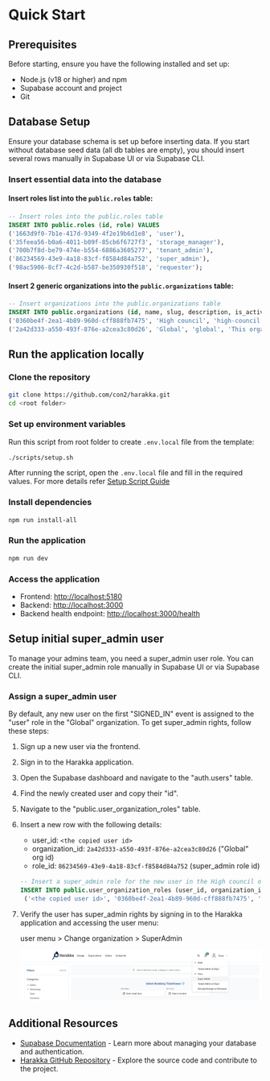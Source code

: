 # Quick Start

## Prerequisites

Before starting, ensure you have the following installed and set up:

- Node.js (v18 or higher) and npm
- Supabase account and project
- Git

## Database Setup

Ensure your database schema is set up before inserting data.
If you start without database seed data (all db tables are empty), you should insert several rows manually in Supabase UI or via Supabase CLI.

### Insert essential data into the database

#### Insert roles list into the `public.roles` table:

```sql
-- Insert roles into the public.roles table
INSERT INTO public.roles (id, role) VALUES
('1663d9f0-7b1e-417d-9349-4f2e19b6d1e8', 'user'),
('35feea56-b0a6-4011-b09f-85cb6f6727f3', 'storage_manager'),
('700b7f8d-be79-474e-b554-6886a3605277', 'tenant_admin'),
('86234569-43e9-4a18-83cf-f8584d84a752', 'super_admin'),
('98ac5906-8cf7-4c2d-b587-be350930f518', 'requester');
```

#### Insert 2 generic organizations into the `public.organizations` table:

```sql
-- Insert organizations into the public.organizations table
INSERT INTO public.organizations (id, name, slug, description, is_active, is_deleted) VALUES
('0360be4f-2ea1-4b89-960d-cff888fb7475', 'High council', 'high-council', 'Almighty admins rule from here (like super_admins)', TRUE, FALSE),
('2a42d333-a550-493f-876e-a2cea3c80d26', 'Global', 'global', 'This organization is a default organization for all users that sign up on the app. All users in this organization will have a role "user" at sign up', TRUE, FALSE);
```

## Run the application locally

### Clone the repository

```sh
git clone https://github.com/con2/harakka.git
cd <root folder>
```

### Set up environment variables

Run this script from root folder to create `.env.local` file from the template:

```sh
./scripts/setup.sh
```

After running the script, open the `.env.local` file and fill in the required values.
For more details refer [Setup Script Guide](./developers/workflows/scripts/setup.md)

### Install dependencies

```sh
npm run install-all
```

### Run the application

```sh
npm run dev
```

### Access the application

- Frontend: <http://localhost:5180>
- Backend: <http://localhost:3000>
- Backend health endpoint: <http://localhost:3000/health>

## Setup initial super_admin user

To manage your admins team, you need a super_admin user role. You can create the initial super_admin role manually in Supabase UI or via Supabase CLI.

### Assign a super_admin user

By default, any new user on the first "SIGNED_IN" event is assigned to the "user" role in the "Global" organization. To get super_admin rights, follow these steps:

1. Sign up a new user via the frontend.
2. Sign in to the Harakka application.
3. Open the Supabase dashboard and navigate to the "auth.users" table.
4. Find the newly created user and copy their "id".
5. Navigate to the "public.user_organization_roles" table.
6. Insert a new row with the following details:

   - user_id: `<the copied user id>`
   - organization_id: `2a42d333-a550-493f-876e-a2cea3c80d26` ("Global" org id)
   - role_id: `86234569-43e9-4a18-83cf-f8584d84a752` (super_admin role id)

   ```sql
   -- Insert a super_admin role for the new user in the High council organization
   INSERT INTO public.user_organization_roles (user_id, organization_id, role_id, is_active) VALUES
    ('<the copied user id>', '0360be4f-2ea1-4b89-960d-cff888fb7475', '86234569-43e9-4a18-83cf-f8584d84a752', TRUE);
   ```

7. Verify the user has super_admin rights by signing in to the Harakka application and accessing the user menu:

   user menu > Change organization > SuperAdmin

   ![user menu with Super Admin option](./assets/quick-start-super-admin-check.png)

## Additional Resources

- [Supabase Documentation](https://supabase.com/docs) - Learn more about managing your database and authentication.
- [Harakka GitHub Repository](https://github.com/con2/harakka) - Explore the source code and contribute to the project.
